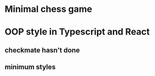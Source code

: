 # Minimal chess game 

# OOP style in Typescript and React

## checkmate hasn't done

## minimum styles
